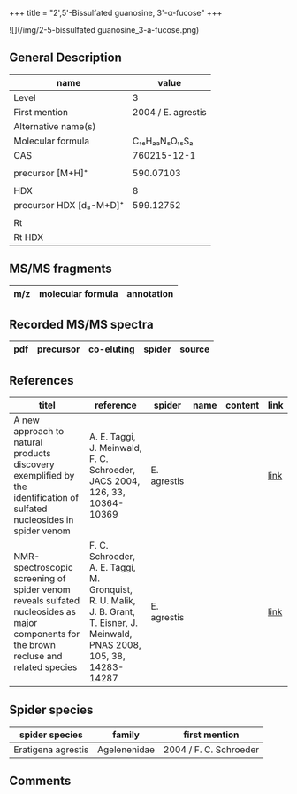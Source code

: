 +++
title = "2',5'-Bissulfated guanosine, 3'-α-fucose"
+++

![](/img/2-5-bissulfated guanosine_3-a-fucose.png)

## General Description

| name                    | value                                 |
|-------------------------|---------------------------------------|
| Level                   | 3                                     |
| First mention           | 2004 / E. agrestis |
| Alternative name(s)     |                                       |
| Molecular formula       | C₁₆H₂₃N₅O₁₅S₂                         |
| CAS                     | 760215-12-1                           |
|                         |                                       |
| precursor  [M+H]⁺       | 590.07103                             |
|                         |                                       |
| HDX                     | 8                                     |
| precursor HDX [d₈-M+D]⁺ | 599.12752                             |
|                         |                                       |
| Rt                      |                                       |
| Rt HDX                  |                                       |



## MS/MS fragments

| m/z       | molecular formula | annotation      |
|-----------|-------------------|-----------------|


## Recorded MS/MS spectra

| pdf | precursor | co-eluting | spider             | source                       |
|-----|-----------|------------|--------------------|------------------------------|



## References

| titel                                                                                                                  | reference                                                                  | spider      | name | content | link                                           |
|----------------------------------------------------------------------------------------------------------------------------------------|-------------------------------------------------------------------------------------------------------------------------------|-------------|------|---------|------------------------------------------------|
| A new approach to natural products discovery exemplified by the identification of sulfated nucleosides in spider venom                 | A. E. Taggi, J. Meinwald, F. C. Schroeder, JACS 2004, 126, 33, 10364-10369                                                    | E. agrestis |      |         | [link](https://pubs.acs.org/doi/abs/10.1021/ja047416n) |
| NMR-spectroscopic screening of spider venom reveals sulfated nucleosides as major components for the brown recluse and related species | F. C. Schroeder, A. E. Taggi, M. Gronquist, R. U. Malik, J. B. Grant, T. Eisner, J. Meinwald, PNAS 2008, 105, 38, 14283-14287 | E. agrestis |      |         | [link](https://doi.org/10.1073/pnas.0806840105)        |


## Spider species

| spider species     | family       | first mention          |
|--------------------|--------------|------------------------|
| Eratigena agrestis | Agelenenidae | 2004 / F. C. Schroeder |

## Comments